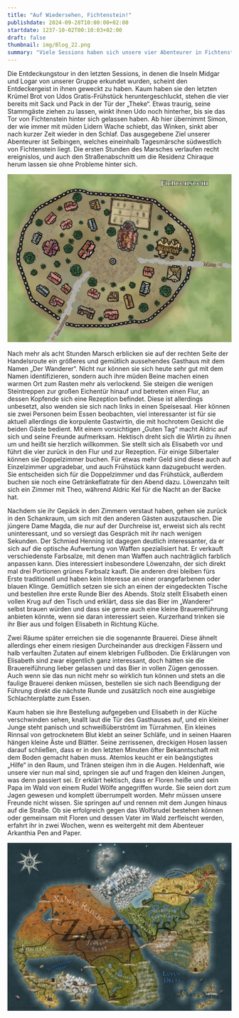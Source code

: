 ```yaml
---
title: "Auf Wiedersehen, Fichtenstein!"
publishdate: 2024-09-28T10:00:00+02:00
startdate: 1237-10-02T00:10:03+02:00
draft: false
thumbnail: img/Blog_22.png
summary: "Viele Sessions haben sich unsere vier Abenteurer in Fichtenstein aufgehalten. Doch heute treibt es sie endlich weiter in die Richtung des Ortes Selbingen. Doch auf dem Weg kehren sie beim Wirtshaus "Der Wanderer" ein. Wen sie hier treffen und was sonst noch für Überraschungen auf sie warten, erfahrt ihr hier:"
---
```


Die Entdeckungstour in den letzten Sessions, in denen die Inseln Midgar und Logar von unserer Gruppe erkundet wurden, scheint den Entdeckergeist in ihnen geweckt zu haben. Kaum haben sie den letzten Krümel Brot von Udos Gratis-Frühstück heruntergeschluckt, stehen die vier bereits mit Sack und Pack in der Tür der „Theke“. Etwas traurig, seine Stammgäste ziehen zu lassen, winkt ihnen Udo noch hinterher, bis sie das Tor von Fichtenstein hinter sich gelassen haben. Ab hier übernimmt Simon, der wie immer mit müden Lidern Wache schiebt, das Winken, sinkt aber nach kurzer Zeit wieder in den Schlaf. Das ausgegebene Ziel unserer Abenteurer ist Selbingen, welches eineinhalb Tagesmärsche südwestlich von Fichtenstein liegt. Die ersten Stunden des Marsches verlaufen recht ereignislos, und auch den Straßenabschnitt um die Residenz Chiraque herum lassen sie ohne Probleme hinter sich.

<div class="img-max center">
  <img class="img-fluid rounded" title="Karte Fichtenstein" alt="Karte Fichtenstein." src="./img/fichtenstein.jpg" />
</div>

Nach mehr als acht Stunden Marsch erblicken sie auf der rechten Seite der Handelsroute ein größeres und gemütlich aussehendes Gasthaus mit dem Namen „Der Wanderer“. Nicht nur können sie sich heute sehr gut mit dem Namen identifizieren, sondern auch ihre müden Beine machen einen warmen Ort zum Rasten mehr als verlockend. Sie steigen die wenigen Steintreppen zur großen Eichentür hinauf und betreten einen Flur, an dessen Kopfende sich eine Rezeption befindet. Diese ist allerdings unbesetzt, also wenden sie sich nach links in einen Speisesaal. Hier können sie zwei Personen beim Essen beobachten, viel interessanter ist für sie aktuell allerdings die korpulente Gastwirtin, die mit hochrotem Gesicht die beiden Gäste bedient. Mit einem vorsichtigen „Guten Tag“ macht Aldric auf sich und seine Freunde aufmerksam. Hektisch dreht sich die Wirtin zu ihnen um und heißt sie herzlich willkommen. Sie stellt sich als Elisabeth vor und führt die vier zurück in den Flur und zur Rezeption. Für einige Silbertaler können sie Doppelzimmer buchen. Für etwas mehr Geld sind diese auch auf Einzelzimmer upgradebar, und auch Frühstück kann dazugebucht werden. Sie entscheiden sich für die Doppelzimmer und das Frühstück, außerdem buchen sie noch eine Getränkeflatrate für den Abend dazu. Löwenzahn teilt sich ein Zimmer mit Theo, während Aldric Kel für die Nacht an der Backe hat.

Nachdem sie ihr Gepäck in den Zimmern verstaut haben, gehen sie zurück in den Schankraum, um sich mit den anderen Gästen auszutauschen. Die jüngere Dame Magda, die nur auf der Durchreise ist, erweist sich als recht uninteressant, und so versiegt das Gespräch mit ihr nach wenigen Sekunden. Der Schmied Henning ist dagegen deutlich interessanter, da er sich auf die optische Aufwertung von Waffen spezialisiert hat. Er verkauft verschiedenste Farbsalze, mit denen man Waffen auch nachträglich farblich anpassen kann. Dies interessiert insbesondere Löwenzahn, der sich direkt mal drei Portionen grünes Farbsalz kauft. Die anderen drei bleiben fürs Erste traditionell und haben kein Interesse an einer orangefarbenen oder blauen Klinge. Gemütlich setzen sie sich an einen der eingedeckten Tische und bestellen ihre erste Runde Bier des Abends. Stolz stellt Elisabeth einen vollen Krug auf den Tisch und erklärt, dass sie das Bier im „Wanderer“ selbst brauen würden und dass sie gerne auch eine kleine Brauereiführung anbieten könnte, wenn sie daran interessiert seien. Kurzerhand trinken sie ihr Bier aus und folgen Elisabeth in Richtung Küche.

Zwei Räume später erreichen sie die sogenannte Brauerei. Diese ähnelt allerdings eher einem riesigen Durcheinander aus dreckigen Fässern und halb verfaulten Zutaten auf einem klebrigen Fußboden. Die Erklärungen von Elisabeth sind zwar eigentlich ganz interessant, doch hätten sie die Brauereiführung lieber gelassen und das Bier in vollen Zügen genossen. Auch wenn sie das nun nicht mehr so wirklich tun können und stets an die faulige Brauerei denken müssen, bestellen sie sich nach Beendigung der Führung direkt die nächste Runde und zusätzlich noch eine ausgiebige Schlachterplatte zum Essen.

Kaum haben sie ihre Bestellung aufgegeben und Elisabeth in der Küche verschwinden sehen, knallt laut die Tür des Gasthauses auf, und ein kleiner Junge steht panisch und schweißüberströmt im Türrahmen. Ein kleines Rinnsal von getrocknetem Blut klebt an seiner Schläfe, und in seinen Haaren hängen kleine Äste und Blätter. Seine zerrissenen, dreckigen Hosen lassen darauf schließen, dass er in den letzten Minuten öfter Bekanntschaft mit dem Boden gemacht haben muss. Atemlos keucht er ein beängstigtes „Hilfe“ in den Raum, und Tränen steigen ihm in die Augen. Heldenhaft, wie unsere vier nun mal sind, springen sie auf und fragen den kleinen Jungen, was denn passiert sei. Er erklärt hektisch, dass er Floren heiße und sein Papa im Wald von einem Rudel Wölfe angegriffen wurde. Sie seien dort zum Jagen gewesen und komplett überrumpelt worden. Mehr müssen unsere Freunde nicht wissen. Sie springen auf und rennen mit dem Jungen hinaus auf die Straße. Ob sie erfolgreich gegen das Wolfsrudel bestehen können oder gemeinsam mit Floren und dessen Vater im Wald zerfleischt werden, erfahrt ihr in zwei Wochen, wenn es weitergeht mit dem Abenteuer Arkanthia Pen and Paper.

<div class="center">
  <img class="img-fluid" title="Weltkarte Arkanthia" alt="Weltkarte Arkanthia." src="./img/Arkanthia_Full_Map_Fichtenstein_Wanderer.jpg" />
</div>
